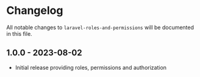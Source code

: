 # Changelog

All notable changes to `laravel-roles-and-permissions` will be documented in this file.

## 1.0.0 - 2023-08-02

- Initial release providing roles, permissions and authorization
